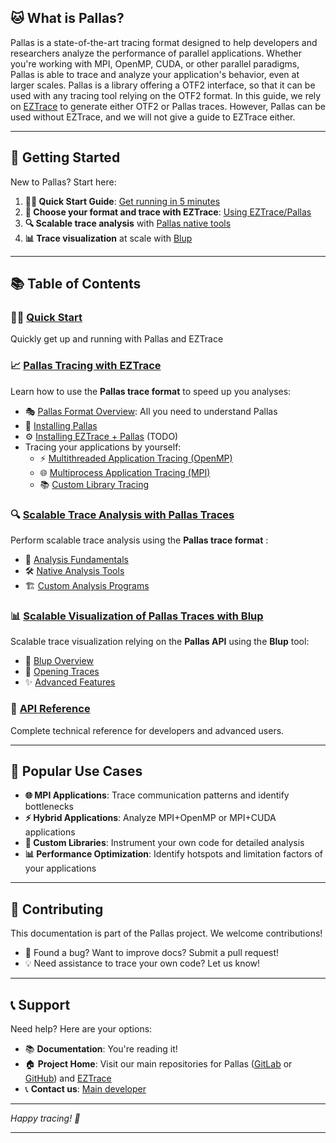 ## 🐱 What is Pallas?

Pallas is a state-of-the-art tracing format designed to help developers
and researchers analyze the performance of parallel applications.
Whether you're working with MPI, OpenMP, CUDA, or other parallel paradigms,
Pallas is able to trace and analyze your application's behavior, even at larger scales.
Pallas is a library offering a OTF2 interface, so that it can be used with any tracing tool relying on the OTF2 format.
In this guide, we rely on [EZTrace](https://gitlab.com/eztrace/eztrace) to generate either OTF2 or Pallas traces.
However, Pallas can be used without EZTrace, and we will not give a guide to EZTrace either.

---

## 🚀 Getting Started

New to Pallas? Start here:

1. **🏃‍♂️ Quick Start Guide**: [Get running in 5 minutes](01-quick-start.md)
2. **🔧 Choose your format and trace with EZTrace**: [Using EZTrace/Pallas](02-pallas/index.md)
3. **🔍 Scalable trace analysis** with [Pallas native tools](04-analyzing-pallas/index.md)
4. **📊 Trace visualization** at scale with [Blup](05-visualizing-blup/index.md)

---

## 📚 Table of Contents

### 🏃‍♂️ [Quick Start](01-quick-start.md)
Quickly get up and running with Pallas and EZTrace


### 📈 [Pallas Tracing with EZTrace](02-pallas/)
Learn how to use the **Pallas trace format** to speed up you analyses:
- 🎭 [Pallas Format Overview](02-pallas/01-presentation.md): All you need to understand Pallas
- 🔧 [Installing Pallas](02-pallas/02-installing-pallas/index.md)
- ⚙️ [Installing EZTrace + Pallas]() (TODO)
- Tracing your applications by yourself:
    - ⚡ [Multithreaded Application Tracing (OpenMP)](02-pallas/03-tracing-examples/01-multithread/index.md)
    - 🌐 [Multiprocess Application Tracing (MPI)](02-pallas/03-tracing-examples/02-multiprocess/index.md)
    - 📚 [Custom Library Tracing](02-pallas/03-tracing-examples/03-custom-library/index.md)

### 🔍 [Scalable Trace Analysis with Pallas Traces](04-analyzing-pallas/index.md)
Perform scalable trace analysis using the **Pallas trace format** :
- 🎯 [Analysis Fundamentals](04-analyzing-pallas/01-generalities/index.md)
- 🛠️ [Native Analysis Tools](04-analyzing-pallas/02-native-analysis/index.md)
- 🏗️ [Custom Analysis Programs](04-analyzing-pallas/03-build-analysis/index.md)

### 📊 [Scalable Visualization of Pallas Traces with Blup](05-visualizing-blup/index.md)
Scalable trace visualization relying on the **Pallas API** using the **Blup** tool:
- 🎨 [Blup Overview](05-visualizing-blup/01-generalities/index.md)
- 📂 [Opening Traces](05-visualizing-blup/02-open-trace/index.md)
- ✨ [Advanced Features](05-visualizing-blup/03-other-functionalities/index.md)

### 📖 [API Reference](06-api-reference/index.md)
Complete technical reference for developers and advanced users.

---

## 🎯 Popular Use Cases

- **🌐 MPI Applications**: Trace communication patterns and identify bottlenecks
- **⚡ Hybrid Applications**: Analyze MPI+OpenMP or MPI+CUDA applications
- **🔧 Custom Libraries**: Instrument your own code for detailed analysis
- **📊 Performance Optimization**: Identify hotspots and limitation factors of your applications

---

## 🤝 Contributing

This documentation is part of the Pallas project. We welcome contributions!

- 📝 Found a bug? Want to improve docs? Submit a pull request!
- 💡 Need assistance to trace your own code? Let us know!

---

## 📞 Support

Need help? Here are your options:

- 📚 **Documentation**: You're reading it!
- 🏠 **Project Home**: Visit our main repositories for Pallas ([GitLab](http://gitlab.inria.fr/pallas/pallas) or [GitHub](https://github.com/Pallas-Trace)) and [EZTrace](https://gitlab.com/eztrace/eztrace)
- 📞 **Contact us**: [Main developer](mailto:catherine.guelque+pallas_support@telecom-sudparis.eu) 

---

*Happy tracing! 🎉*

---
